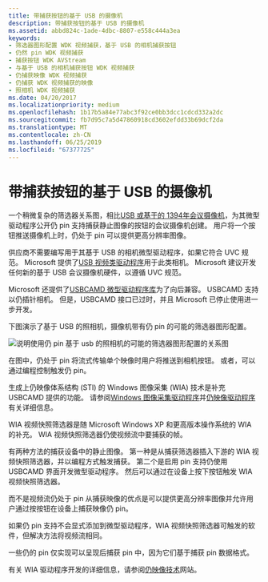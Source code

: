 ```yaml
---
title: 带捕获按钮的基于 USB 的摄像机
description: 带捕获按钮的基于 USB 的摄像机
ms.assetid: abbd824c-1ade-4dbc-8807-e558c444a3ea
keywords:
- 筛选器图形配置 WDK 视频捕获，基于 USB 的相机捕获按钮
- 仍然 pin WDK 视频捕获
- 捕获按钮 WDK AVStream
- 与基于 USB 的相机捕获按钮 WDK 视频捕获
- 仍捕获映像 WDK 视频捕获
- 仍捕获 WDK 视频捕获的映像
- 照相机 WDK 视频捕获
ms.date: 04/20/2017
ms.localizationpriority: medium
ms.openlocfilehash: 1b17b5a84e77abc3f92ce0bb3dcc1cdcd332a2dc
ms.sourcegitcommit: fb7d95c7a5d47860918cd3602efdd33b69dcf2da
ms.translationtype: MT
ms.contentlocale: zh-CN
ms.lasthandoff: 06/25/2019
ms.locfileid: "67377725"
---
```

# <a name="usb-based-camera-with-a-capture-button"></a>带捕获按钮的基于 USB 的摄像机


一个稍微复杂的筛选器关系图，相比[USB 或基于的 1394年会议摄像机](usb-or-1394-based-conferencing-camera.md)，为其微型驱动程序公开仍 pin 支持捕获静止图像的按钮的会议摄像机创建。 用户将一个按钮推送摄像机上时，仍处于 pin 可以提供更高分辨率图像。

供应商不需要编写用于其基于 USB 的相机微型驱动程序，如果它符合 UVC 规范。 Microsoft 提供了[USB 视频类驱动程序](usb-video-class-driver.md)用于此类相机。 Microsoft 建议开发任何新的基于 USB 会议摄像机硬件，以遵循 UVC 规范。

Microsoft 还提供了[USBCAMD 微型驱动程序库](usbcamd-minidriver-library.md)为了向后兼容。 USBCAMD 支持以仍插针相机。 但是，USBCAMD 接口已过时，并且 Microsoft 已停止使用进一步开发。

下图演示了基于 USB 的照相机，摄像机带有仍 pin 的可能的筛选器图形配置。

![说明使用仍 pin 基于 usb 的照相机的可能的筛选器图形配置的关系图](images/usb-camera-still.gif)

在图中，仍处于 pin 将流式传输单个映像时用户将推送到相机按钮。 或者，可以通过编程控制触发仍 pin。

生成上仍映像体系结构 (STI) 的 Windows 图像采集 (WIA) 技术是补充 USBCAMD 提供的功能。 请参阅[Windows 图像采集驱动程序](https://docs.microsoft.com/windows-hardware/drivers/image/windows-image-acquisition-drivers)并[仍映像驱动程序](https://docs.microsoft.com/windows-hardware/drivers/image/still-image-drivers)有关详细信息。

WIA 视频快照筛选器是随 Microsoft Windows XP 和更高版本操作系统的 WIA 的补充。 WIA 视频快照筛选器仍使视频流中要捕获的帧。

有两种方法的捕获设备中的静止图像。 第一种是从捕获筛选器插入下游的 WIA 视频快照筛选器，并以编程方式触发捕获。 第二个是启用 pin 支持仍使用 USBCAMD 界面开发微型驱动程序。 然后可以通过在设备上按下按钮触发 WIA 视频快照筛选器。

而不是视频流仍处于 pin 从捕获映像的优点是可以提供更高分辨率图像并允许用户通过按按钮在设备上捕获映像仍 pin。

如果仍 pin 支持不会显式添加到微型驱动程序，WIA 视频快照筛选器可触发的软件，但解决方法将视频流相同。

一些仍的 pin 仅实现可以呈现后捕获 pin 中，因为它们基于捕获 pin 数据格式。

有关 WIA 驱动程序开发的详细信息，请参阅[仍映像技术](https://go.microsoft.com/fwlink/p/?linkid=8768)网站。

 

 




